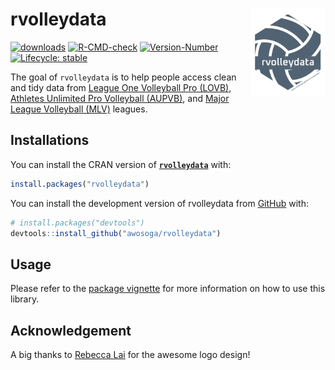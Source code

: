 
<!-- README.md is generated from README.Rmd. Please edit that file -->

# rvolleydata <a href="https://awosoga.github.io/rvolleydata/"><img src="man/figures/logo.svg" alt="rvolleydata website" align="right" height="139"/></a>

<!-- badges: start -->

[![downloads](https://cranlogs.r-pkg.org/badges/grand-total/rvolleydata)](https://cran.r-project.org/package=rvolleydata)
[![R-CMD-check](https://github.com/awosoga/rvolleydata/actions/workflows/R-CMD-check.yaml/badge.svg)](https://github.com/awosoga/rvolleydata/actions/workflows/R-CMD-check.yaml)
[![Version-Number](https://img.shields.io/github/r-package/v/awosoga/rvolleydata?label=rvolleydata)](https://github.com/awosoga/rvolleydata)
[![Lifecycle:
stable](https://img.shields.io/badge/lifecycle-stable-green.svg)](https://lifecycle.r-lib.org/articles/stages.html#stable)

<!-- badges: end -->

The goal of `rvolleydata` is to help people access clean and tidy data
from [League One Volleyball Pro (LOVB)](https://www.lovb.com/),
[Athletes Unlimited Pro Volleyball
(AUPVB)](https://auprosports.com/volleyball/), and [Major League
Volleyball (MLV)](https://provolleyball.com/) leagues.

## Installations

You can install the CRAN version of
[**`rvolleydata`**](https://CRAN.R-project.org/package=rvolleydata)
with:

``` r
install.packages("rvolleydata")
```

You can install the development version of rvolleydata from
[GitHub](https://github.com/awosoga/rvolleydata) with:

``` r
# install.packages("devtools")
devtools::install_github("awosoga/rvolleydata")
```

## Usage

Please refer to the [package
vignette](https://awosoga.github.io/rvolleydata/articles/rvolleydata-how-to-use)
for more information on how to use this library.

## Acknowledgement

A big thanks to [Rebecca Lai](https://www.rebeccalai.net) for the
awesome logo design!
